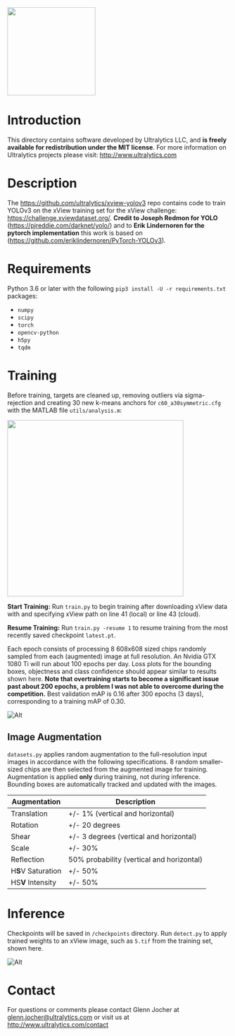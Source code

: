 <img src="https://storage.googleapis.com/ultralytics/UltralyticsLogoName1000×676.png" width="200">  

# Introduction

This directory contains software developed by Ultralytics LLC, and **is freely available for redistribution under the MIT license**. For more information on Ultralytics projects please visit:
http://www.ultralytics.com  

# Description

The https://github.com/ultralytics/xview-yolov3 repo contains code to train YOLOv3 on the xView training set for the xView challenge: https://challenge.xviewdataset.org/. **Credit to Joseph Redmon for YOLO** (https://pjreddie.com/darknet/yolo/) and to **Erik Lindernoren for the pytorch implementation** this work is based on (https://github.com/eriklindernoren/PyTorch-YOLOv3).

# Requirements

Python 3.6 or later with the following `pip3 install -U -r requirements.txt` packages:

- `numpy`
- `scipy`
- `torch`
- `opencv-python`
- `h5py`
- `tqdm`

# Training

Before training, targets are cleaned up, removing outliers via sigma-rejection and creating 30 new k-means anchors for `c60_a30symmetric.cfg` with the MATLAB file `utils/analysis.m`:

<img src="https://github.com/ultralytics/xview-yolov3/blob/master/cfg/c60_a30.png" width="400">

**Start Training:** Run `train.py` to begin training after downloading xView data with and specifying xView path on line 41 (local) or line 43 (cloud).

**Resume Training:** Run `train.py -resume 1` to resume training from the most recently saved checkpoint `latest.pt`.

Each epoch consists of processing 8 608x608 sized chips randomly sampled from each (augmented) image at full resolution. An Nvidia GTX 1080 Ti will run about 100 epochs per day. Loss plots for the bounding boxes, objectness and class confidence should appear similar to results shown here. **Note that overtraining starts to become a significant issue past about 200 epochs, a problem I was not able to overcome during the competition.** Best validation mAP is 0.16 after 300 epochs (3 days), corresponding to a training mAP of 0.30.

![Alt](https://github.com/ultralytics/xview-yolov3/blob/master/data/xview_training_loss.png "training loss")

## Image Augmentation

`datasets.py` applies random augmentation to the full-resolution input images in accordance with the following specifications. 8 random smaller-sized chips are then selected from the augmented image for training. Augmentation is applied **only** during training, not during inference. Bounding boxes are automatically tracked and updated with the images.

Augmentation | Description
--- | ---
Translation | +/- 1% (vertical and horizontal)
Rotation | +/- 20 degrees
Shear | +/- 3 degrees (vertical and horizontal)
Scale | +/- 30%
Reflection | 50% probability (vertical and horizontal)
H**S**V Saturation | +/- 50%
HS**V** Intensity | +/- 50%

# Inference

Checkpoints will be saved in `/checkpoints` directory. Run `detect.py` to apply trained weights to an xView image, such as `5.tif` from the training set, shown here.

![Alt](https://github.com/ultralytics/xview-yolov3/blob/master/output/5.jpg "example")

# Contact

For questions or comments please contact Glenn Jocher at glenn.jocher@ultralytics.com or visit us at http://www.ultralytics.com/contact